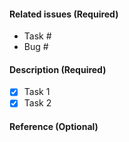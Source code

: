 #### Related issues (Required)
- Task #
- Bug #

#### Description (Required)
- [x] Task 1
- [x] Task 2

#### Reference (Optional)
